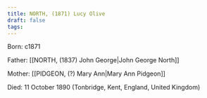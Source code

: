 ```yaml
---
title: NORTH, (1871) Lucy Olive
draft: false
tags:
---
```

Born: c1871

Father: [[NORTH, (1837) John George|John George North]]

Mother: [[PIDGEON, (?) Mary Ann|Mary Ann Pidgeon]]

Died: 11 October 1890 (Tonbridge, Kent, England, United Kingdom)